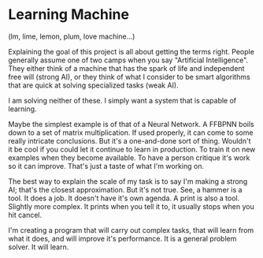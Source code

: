Learning Machine
================
(lm, lime, lemon, plum, love machine...)

Explaining the goal of this project is all about getting the terms right.
People generally assume one of two camps when you say "Artificial Intelligence".
They either think of a machine that has the spark of life and independent free will (strong AI),
or they think of what I consider to be smart algorithms that are quick at solving specialized tasks (weak AI).

I am solving neither of these.
I simply want a system that is capable of learning.

Maybe the simplest example is of that of a Neural Network. A FFBPNN boils down to a set of matrix multiplication.
If used properly, it can come to some really intricate conclusions.
But it's a one-and-done sort of thing.
Wouldn't it be cool if you could let it continue to learn in production. To train it on new examples when they become available.
To have a person critique it's work so it can improve.
That's just a taste of what I'm working on.

The best way to explain the scale of my task is to say I'm making a strong AI; that's the closest approximation.
But it's not true.
See, a hammer is a tool. It does a job. It doesn't have it's own agenda.
A print is also a tool. Slightly more complex. It prints when you tell it to, it usually stops when you hit cancel.

I'm creating a program that will carry out complex tasks, that will learn from what it does, and will improve it's performance.
It is a general problem solver. It will learn.